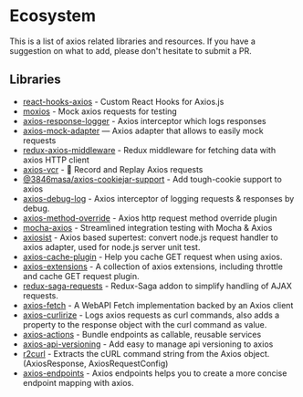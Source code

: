 # Ecosystem

This is a list of axios related libraries and resources. If you have a suggestion on what to add, please don't hesitate to submit a PR.

## Libraries

- [react-hooks-axios](https://github.com/use-hooks/react-hooks-axios) - Custom React Hooks for Axios.js
- [moxios](https://github.com/axios/moxios) - Mock axios requests for testing
- [axios-response-logger](https://github.com/srph/axios-response-logger) - Axios interceptor which logs responses
- [axios-mock-adapter](https://github.com/ctimmerm/axios-mock-adapter) — Axios adapter that allows to easily mock requests
- [redux-axios-middleware](https://github.com/svrcekmichal/redux-axios-middleware) - Redux middleware for fetching data with axios HTTP client
- [axios-vcr](https://github.com/nettofarah/axios-vcr) - 📼 Record and Replay Axios requests
- [@3846masa/axios-cookiejar-support](https://github.com/3846masa/axios-cookiejar-support) - Add tough-cookie support to axios
- [axios-debug-log](https://github.com/Gerhut/axios-debug-log) - Axios interceptor of logging requests & responses by debug.
- [axios-method-override](https://github.com/jacobbuck/axios-method-override) - Axios http request method override plugin
- [mocha-axios](https://github.com/jdrydn/mocha-axios) - Streamlined integration testing with Mocha & Axios
- [axiosist](https://github.com/Gerhut/axiosist) - Axios based supertest: convert node.js request handler to axios adapter, used for node.js server unit test.
- [axios-cache-plugin](https://github.com/jin5354/axios-cache-plugin) - Help you cache GET request when using axios.
- [axios-extensions](https://github.com/kuitos/axios-extensions) - A collection of axios extensions, including throttle and cache GET request plugin.
- [redux-saga-requests](https://github.com/klis87/redux-saga-requests) - Redux-Saga addon to simplify handling of AJAX requests.
- [axios-fetch](https://github.com/lifeomic/axios-fetch) - A WebAPI Fetch implementation backed by an Axios client
- [axios-curlirize](https://www.npmjs.com/package/axios-curlirize) - Logs axios requests as curl commands, also adds a property to the response object with the curl command as value.
- [axios-actions](https://github.com/davestewart/axios-actions) - Bundle endpoints as callable, reusable services
- [axios-api-versioning](https://weffe.github.io/axios-api-versioning) - Add easy to manage api versioning to axios
- [r2curl](https://github.com/uyu423/r2curl) - Extracts the cURL command string from the Axios object. (AxiosResponse, AxiosRequestConfig)
- [axios-endpoints](https://github.com/renancaraujo/axios-endpoints) - Axios endpoints helps you to create a more concise endpoint mapping with axios.
